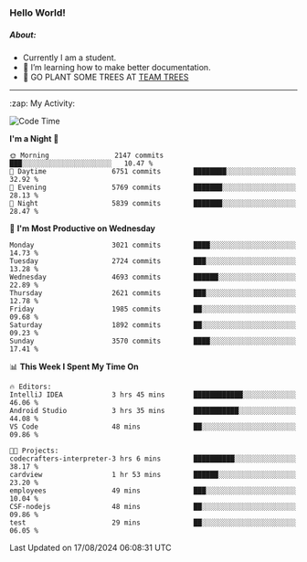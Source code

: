 ### Hello World!

##### About:
- Currently I am a student.
- 🌱 I’m learning how to make better documentation.
- 🌱 GO PLANT SOME TREES AT [TEAM TREES](https://teamtrees.org/)

---
  <summary>:zap: My Activity:</summary>
  
<!--START_SECTION:waka-->
![Code Time](http://img.shields.io/badge/Code%20Time-1%2C410%20hrs%2021%20mins-blue)

**I'm a Night 🦉** 

```text
🌞 Morning                2147 commits        ███░░░░░░░░░░░░░░░░░░░░░░   10.47 % 
🌆 Daytime                6751 commits        ████████░░░░░░░░░░░░░░░░░   32.92 % 
🌃 Evening                5769 commits        ███████░░░░░░░░░░░░░░░░░░   28.13 % 
🌙 Night                  5839 commits        ███████░░░░░░░░░░░░░░░░░░   28.47 % 
```
📅 **I'm Most Productive on Wednesday** 

```text
Monday                   3021 commits        ████░░░░░░░░░░░░░░░░░░░░░   14.73 % 
Tuesday                  2724 commits        ███░░░░░░░░░░░░░░░░░░░░░░   13.28 % 
Wednesday                4693 commits        ██████░░░░░░░░░░░░░░░░░░░   22.89 % 
Thursday                 2621 commits        ███░░░░░░░░░░░░░░░░░░░░░░   12.78 % 
Friday                   1985 commits        ██░░░░░░░░░░░░░░░░░░░░░░░   09.68 % 
Saturday                 1892 commits        ██░░░░░░░░░░░░░░░░░░░░░░░   09.23 % 
Sunday                   3570 commits        ████░░░░░░░░░░░░░░░░░░░░░   17.41 % 
```


📊 **This Week I Spent My Time On** 

```text
🔥 Editors: 
IntelliJ IDEA            3 hrs 45 mins       ████████████░░░░░░░░░░░░░   46.06 % 
Android Studio           3 hrs 35 mins       ███████████░░░░░░░░░░░░░░   44.08 % 
VS Code                  48 mins             ██░░░░░░░░░░░░░░░░░░░░░░░   09.86 % 

🐱‍💻 Projects: 
codecrafters-interpreter-3 hrs 6 mins        ██████████░░░░░░░░░░░░░░░   38.17 % 
cardview                 1 hr 53 mins        ██████░░░░░░░░░░░░░░░░░░░   23.20 % 
employees                49 mins             ███░░░░░░░░░░░░░░░░░░░░░░   10.04 % 
CSF-nodejs               48 mins             ██░░░░░░░░░░░░░░░░░░░░░░░   09.86 % 
test                     29 mins             ██░░░░░░░░░░░░░░░░░░░░░░░   06.05 % 
```


 Last Updated on 17/08/2024 06:08:31 UTC
<!--END_SECTION:waka-->
